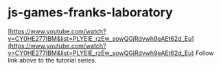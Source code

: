 # js-games-franks-laboratory

[https://www.youtube.com/watch?v=CY0HE277IBM&list=PLYElE_rzEw_sowQGjRdvwh9eAEt62d_Eu](https://www.youtube.com/watch?v=CY0HE277IBM&list=PLYElE_rzEw_sowQGjRdvwh9eAEt62d_Eu)
Follow link above to the tutorial series.
